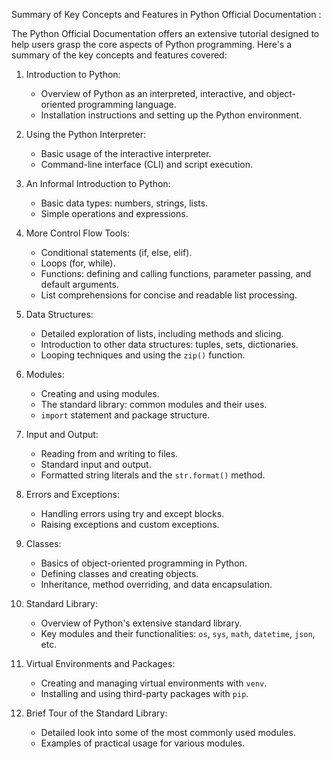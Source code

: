  Summary of Key Concepts and Features in Python Official Documentation :

The Python Official Documentation offers an extensive tutorial designed to help users grasp the core aspects of Python programming. Here's a summary of the key concepts and features covered:

1. Introduction to Python:
   - Overview of Python as an interpreted, interactive, and object-oriented programming language.
   - Installation instructions and setting up the Python environment.

2. Using the Python Interpreter:
   - Basic usage of the interactive interpreter.
   - Command-line interface (CLI) and script execution.

3. An Informal Introduction to Python:
   - Basic data types: numbers, strings, lists.
   - Simple operations and expressions.

4. More Control Flow Tools:
   - Conditional statements (if, else, elif).
   - Loops (for, while).
   - Functions: defining and calling functions, parameter passing, and default arguments.
   - List comprehensions for concise and readable list processing.

5. Data Structures:
   - Detailed exploration of lists, including methods and slicing.
   - Introduction to other data structures: tuples, sets, dictionaries.
   - Looping techniques and using the `zip()` function.

6. Modules:
   - Creating and using modules.
   - The standard library: common modules and their uses.
   - `import` statement and package structure.

7. Input and Output:
   - Reading from and writing to files.
   - Standard input and output.
   - Formatted string literals and the `str.format()` method.

8. Errors and Exceptions:
   - Handling errors using try and except blocks.
   - Raising exceptions and custom exceptions.

9. Classes:
   - Basics of object-oriented programming in Python.
   - Defining classes and creating objects.
   - Inheritance, method overriding, and data encapsulation.

10. Standard Library:
    - Overview of Python's extensive standard library.
    - Key modules and their functionalities: `os`, `sys`, `math`, `datetime`, `json`, etc.

11. Virtual Environments and Packages:
    - Creating and managing virtual environments with `venv`.
    - Installing and using third-party packages with `pip`.

12. Brief Tour of the Standard Library:
    - Detailed look into some of the most commonly used modules.
    - Examples of practical usage for various modules.

